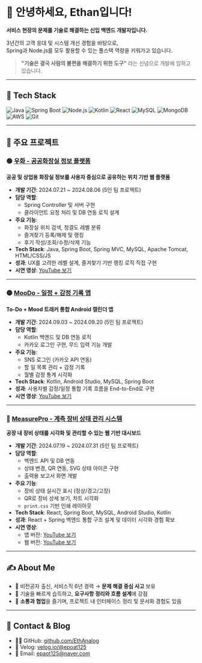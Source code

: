 # 👋 안녕하세요, Ethan입니다!
**서비스 현장의 문제를 기술로 해결하는 신입 백엔드 개발자입니다.**

3년간의 고객 응대 및 시스템 개선 경험을 바탕으로,  
Spring과 Node.js를 모두 활용할 수 있는 풀스택 역량을 키워가고 있습니다.

> **"기술은 결국 사람의 불편을 해결하기 위한 도구"** 라는 신념으로 개발에 임하고 있습니다.

---

## 🧰 Tech Stack

![Java](https://img.shields.io/badge/Java-007396?style=flat&logo=java&logoColor=white)
![Spring Boot](https://img.shields.io/badge/Spring%20Boot-6DB33F?style=flat&logo=springboot&logoColor=white)
![Node.js](https://img.shields.io/badge/Node.js-339933?style=flat&logo=node.js&logoColor=white)
![Kotlin](https://img.shields.io/badge/Kotlin-7F52FF?style=flat&logo=kotlin&logoColor=white)
![React](https://img.shields.io/badge/React-61DAFB?style=flat&logo=react&logoColor=black)
![MySQL](https://img.shields.io/badge/MySQL-4479A1?style=flat&logo=mysql&logoColor=white)
![MongoDB](https://img.shields.io/badge/MongoDB-47A248?style=flat&logo=mongodb&logoColor=white)
![AWS](https://img.shields.io/badge/AWS-FF9900?style=flat&logo=amazonaws&logoColor=white)
![Git](https://img.shields.io/badge/Git-F05032?style=flat&logo=git&logoColor=white)

---

## 🚀 주요 프로젝트

### 🟢 [우화 - 공공화장실 정보 플랫폼](https://github.com/EthAnalog/PublicWC)  
**공공 및 상업용 화장실 정보를 사용자 중심으로 공유하는 위치 기반 웹 플랫폼**

- **개발 기간**: 2024.07.21 ~ 2024.08.06 (5인 팀 프로젝트)
- **담당 역할**:  
  - Spring Controller 및 서버 구현  
  - 클라이언트 요청 처리 및 DB 연동 로직 설계  
- **주요 기능**:  
  - 화장실 위치 검색, 청결도 레벨 분류  
  - 즐겨찾기 등록/해제 및 랭킹  
  - 후기 작성/조회/수정/삭제 기능
- **Tech Stack**: Java, Spring Boot, Spring MVC, MySQL, Apache Tomcat, HTML/CSS/JS  
- **성과**: UX를 고려한 레벨 설계, 즐겨찾기 기반 랭킹 로직 직접 구현  
- **시연 영상**: [YouTube 보기](https://www.youtube.com/watch?v=gzBBIfELHGU)

---

### 🟡 [MooDo - 일정 + 감정 기록 앱](https://github.com/EthAnalog/MooDo)  
**To-Do + Mood 트래커 통합 Android 캘린더 앱**

- **개발 기간**: 2024.09.03 ~ 2024.09.20 (5인 팀 프로젝트)
- **담당 역할**:  
  - Kotlin 백엔드 및 DB 연동 로직  
  - 카카오 로그인 구현, 무드 입력 기능 개발
- **주요 기능**:  
  - SNS 로그인 (카카오 API 연동)  
  - 할 일 목록 관리 + 감정 기록  
  - 월별 감정 통계 시각화
- **Tech Stack**: Kotlin, Android Studio, MySQL, Spring Boot  
- **성과**: 사용자별 감정/일정 통합 기록 흐름을 End-to-End로 구현  
- **시연 영상**: [YouTube 보기](https://www.youtube.com/watch?v=gzBBIfELHGU)

---

### 🔵 [MeasurePro - 계측 장비 상태 관리 시스템](https://github.com/EthAnalog/MeauserPro)  
**공장 내 장비 상태를 시각화 및 관리할 수 있는 웹 기반 대시보드**

- **개발 기간**: 2024.07.19 ~ 2024.07.31 (5인 팀 프로젝트)
- **담당 역할**:  
  - 백엔드 API 및 DB 연동  
  - 상태 변경, QR 연동, SVG 상태 아이콘 구현  
  - 출력용 보고서 화면 개발
- **주요 기능**:  
  - 장비 상태 실시간 표시 (정상/경고/고장)  
  - QR로 장비 상세 보기, 차트 시각화  
  - `print.css` 기반 인쇄 레이아웃
- **Tech Stack**: React, Spring Boot, MySQL, Android Studio, Kotlin  
- **성과**: React + Spring 백엔드 통합 구조 설계 및 데이터 시각화 경험 확보  
- **시연 영상**:  
  - 앱 버전: [YouTube 보기](https://www.youtube.com/watch?v=gzBBIfELHGU)  
  - 웹 버전: [YouTube 보기](https://www.youtube.com/watch?v=agqK6Xw8B5w)

---

## ✍️ About Me

- 🔄 비전공자 출신, 서비스직 6년 경력 → **문제 해결 중심 사고** 보유  
- 🧠 기술을 빠르게 습득하고, **요구사항 정리와 흐름 설계**에 강점  
- 💬 **소통과 협업**을 즐기며, 프로젝트 내 인터페이스 정리 및 문서화 경험도 있음  

---

## 🔗 Contact & Blog

- 🧑‍💻 GitHub: [github.com/EthAnalog](https://github.com/EthAnalog)  
- 📝 Velog: [velog.io/@epoat125](https://velog.io/@epoat125)  
- 📧 Email: epaot125@naver.com
